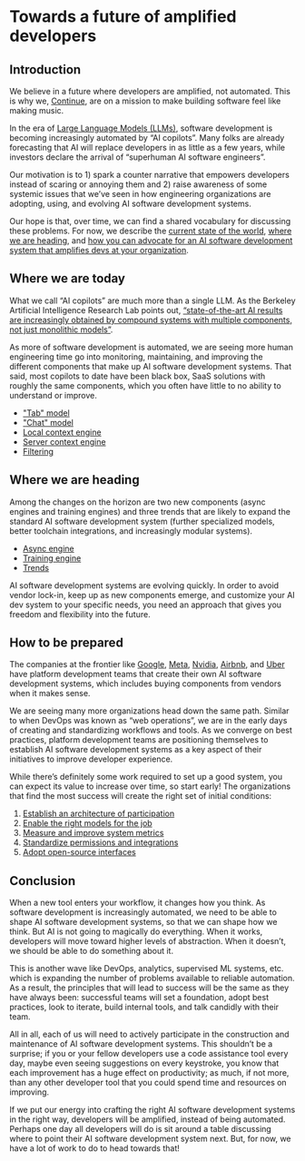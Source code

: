 # Towards a future of amplified developers

## Introduction

We believe in a future where developers are amplified, not automated. This is why we, [Continue](https://continue.dev), are on a mission to make building software feel like making music.

In the era of [Large Language Models (LLMs)](https://www.youtube.com/watch?v=zjkBMFhNj_g), software development is becoming increasingly automated by “AI copilots”. Many folks are already forecasting that AI will replace developers in as little as a few years, while investors declare the arrival of “superhuman AI software engineers”.

Our motivation is to 1) spark a counter narrative that empowers developers instead of scaring or annoying them and 2) raise awareness of some systemic issues that we’ve seen in how engineering organizations are adopting, using, and evolving AI software development systems.

Our hope is that, over time, we can find a shared vocabulary for discussing these problems. For now, we describe the [current state of the world](#where-we-are-today), [where we are heading](#where-we-are-heading), and [how you can advocate for an AI software development system that amplifies devs at your organization](#how-to-be-prepared).

## Where we are today

What we call “AI copilots” are much more than a single LLM. As the Berkeley Artificial Intelligence Research Lab points out, [“state-of-the-art AI results are increasingly obtained by compound systems with multiple components, not just monolithic models”](https://bair.berkeley.edu/blog/2024/02/18/compound-ai-systems/).

As more of software development is automated, we are seeing more human engineering time go into monitoring, maintaining, and improving the different components that make up AI software development systems. That said, most copilots to date have been black box, SaaS solutions with roughly the same components, which you often have little to no ability to understand or improve.

- ["Tab" model](./where-we-are-today/tab.md)
- ["Chat" model](./where-we-are-today/chat.md)
- [Local context engine](./where-we-are-today/local.md)
- [Server context engine](./where-we-are-today/server.md)
- [Filtering](./where-we-are-today/filtering.md)

## Where we are heading

Among the changes on the horizon are two new components (async engines and training engines) and three trends that are likely to expand the standard AI software development system (further specialized models, better toolchain integrations, and increasingly modular systems).

- [Async engine](./where-we-are-heading/async.md)
- [Training engine](./where-we-are-heading/training.md)
- [Trends](./where-we-are-heading/trends.md)

AI software development systems are evolving quickly. In order to avoid vendor lock-in, keep up as new components emerge, and customize your AI dev system to your specific needs, you need an approach that gives you freedom and flexibility into the future.

## How to be prepared

The companies at the frontier like [Google](https://blog.research.google/2023/05/large-sequence-models-for-software.html), [Meta](https://arxiv.org/abs/2402.09171), [Nvidia](https://research.nvidia.com/publication/2023-10_chipnemo-domain-adapted-llms-chip-design), [Airbnb](https://youtu.be/_kV7fUVGz9E?si=9YWu-UQGE6CuPeuM), and [Uber](https://youtu.be/zQ5e3B5I-U0?si=UNtJo3DDxhrZBoE5) have platform development teams that create their own AI software development systems, which includes buying components from vendors when it makes sense.

We are seeing many more organizations head down the same path. Similar to when DevOps was known as “web operations”, we are in the early days of creating and standardizing workflows and tools. As we converge on best practices, platform development teams are positioning themselves to establish AI software development systems as a key aspect of their initiatives to improve developer experience.

While there’s definitely some work required to set up a good system, you can expect its value to increase over time, so start early! The organizations that find the most success will create the right set of initial conditions:

1. [Establish an architecture of participation](./how-to-be-prepared/architecture.md)
2. [Enable the right models for the job](./how-to-be-prepared/models.md)
3. [Measure and improve system metrics](./how-to-be-prepared/metrics.md)
4. [Standardize permissions and integrations](./how-to-be-prepared/integrations.md)
5. [Adopt open-source interfaces](./how-to-be-prepared/interfaces.md)

## Conclusion

When a new tool enters your workflow, it changes how you think. As software development is increasingly automated, we need to be able to shape AI software development systems, so that we can shape how we think. But AI is not going to magically do everything. When it works, developers will move toward higher levels of abstraction. When it doesn’t, we should be able to do something about it.

This is another wave like DevOps, analytics, supervised ML systems, etc. which is expanding the number of problems available to reliable automation. As a result, the principles that will lead to success will be the same as they have always been: successful teams will set a foundation, adopt best practices, look to iterate, build internal tools, and talk candidly with their team.

All in all, each of us will need to actively participate in the construction and maintenance of AI software development systems. This shouldn’t be a surprise; if you or your fellow developers use a code assistance tool every day, maybe even seeing suggestions on every keystroke, you know that each improvement has a huge effect on productivity; as much, if not more, than any other developer tool that you could spend time and resources on improving.

If we put our energy into crafting the right AI software development systems in the right way, developers will be amplified, instead of being automated. Perhaps one day all developers will do is sit around a table discussing where to point their AI software development system next. But, for now, we have a lot of work to do to head towards that!
